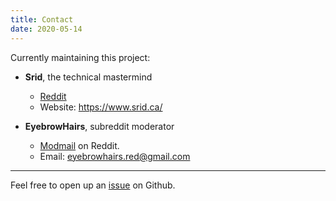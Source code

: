 ```yaml
---
title: Contact
date: 2020-05-14
---
```


Currently maintaining this project:

* **Srid**, the technical mastermind
  * [Reddit](https://www.reddit.com/user/srid-/)
  * Website: <https://www.srid.ca/>

* **EyebrowHairs**, subreddit moderator
    * [Modmail](https://reddit.com/message/compose?to=/r/Zettelkasten) on Reddit.
    * Email: eyebrowhairs.red@gmail.com

---

Feel free to open up an [issue](https://github.com/srid/reddit.zettel.page/issues) on Github.